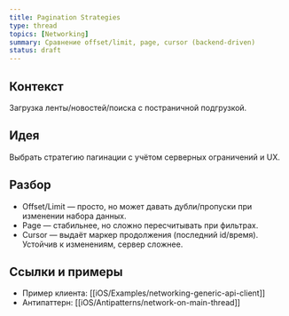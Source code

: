 ```yaml
---
title: Pagination Strategies
type: thread
topics: [Networking]
summary: Сравнение offset/limit, page, cursor (backend-driven)
status: draft
---
```


## Контекст
Загрузка ленты/новостей/поиска с постраничной подгрузкой.

## Идея
Выбрать стратегию пагинации с учётом серверных ограничений и UX.

## Разбор
- Offset/Limit — просто, но может давать дубли/пропуски при изменении набора данных.
- Page — стабильнее, но сложно пересчитывать при фильтрах.
- Cursor — выдаёт маркер продолжения (последний id/время). Устойчив к изменениям, сервер сложнее.

## Ссылки и примеры
- Пример клиента: [[iOS/Examples/networking-generic-api-client]]
- Антипаттерн: [[iOS/Antipatterns/network-on-main-thread]]

